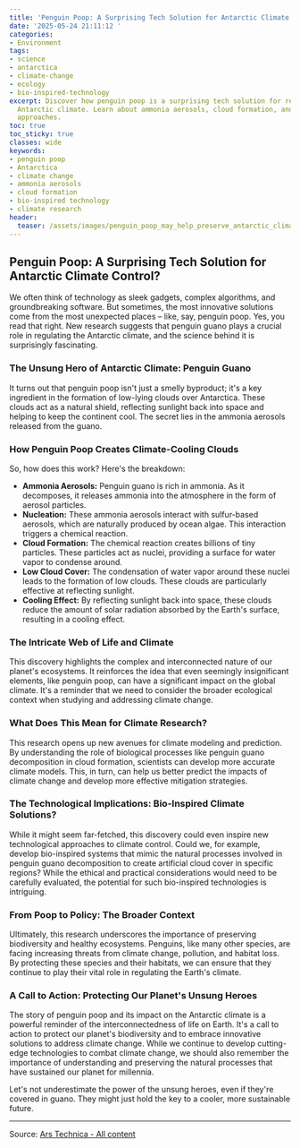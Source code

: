 ```yaml
---
title: 'Penguin Poop: A Surprising Tech Solution for Antarctic Climate Control?'
date: '2025-05-24 21:11:12 '
categories:
- Environment
tags:
- science
- antarctica
- climate-change
- ecology
- bio-inspired-technology
excerpt: Discover how penguin poop is a surprising tech solution for regulating the
  Antarctic climate. Learn about ammonia aerosols, cloud formation, and bio-inspired
  approaches.
toc: true
toc_sticky: true
classes: wide
keywords:
- penguin poop
- Antarctica
- climate change
- ammonia aerosols
- cloud formation
- bio-inspired technology
- climate research
header:
  teaser: /assets/images/penguin_poop_may_help_preserve_antarctic_climate_20250524211112.jpg
---
```


## Penguin Poop: A Surprising Tech Solution for Antarctic Climate Control?

We often think of technology as sleek gadgets, complex algorithms, and groundbreaking software. But sometimes, the most innovative solutions come from the most unexpected places – like, say, penguin poop. Yes, you read that right. New research suggests that penguin guano plays a crucial role in regulating the Antarctic climate, and the science behind it is surprisingly fascinating.

### The Unsung Hero of Antarctic Climate: Penguin Guano

It turns out that penguin poop isn't just a smelly byproduct; it's a key ingredient in the formation of low-lying clouds over Antarctica. These clouds act as a natural shield, reflecting sunlight back into space and helping to keep the continent cool. The secret lies in the ammonia aerosols released from the guano.

### How Penguin Poop Creates Climate-Cooling Clouds

So, how does this work? Here's the breakdown:

*   **Ammonia Aerosols:** Penguin guano is rich in ammonia. As it decomposes, it releases ammonia into the atmosphere in the form of aerosol particles.
*   **Nucleation:** These ammonia aerosols interact with sulfur-based aerosols, which are naturally produced by ocean algae. This interaction triggers a chemical reaction.
*   **Cloud Formation:** The chemical reaction creates billions of tiny particles. These particles act as nuclei, providing a surface for water vapor to condense around.
*   **Low Cloud Cover:** The condensation of water vapor around these nuclei leads to the formation of low clouds. These clouds are particularly effective at reflecting sunlight.
*   **Cooling Effect:** By reflecting sunlight back into space, these clouds reduce the amount of solar radiation absorbed by the Earth's surface, resulting in a cooling effect.

### The Intricate Web of Life and Climate

This discovery highlights the complex and interconnected nature of our planet's ecosystems. It reinforces the idea that even seemingly insignificant elements, like penguin poop, can have a significant impact on the global climate. It's a reminder that we need to consider the broader ecological context when studying and addressing climate change.

### What Does This Mean for Climate Research?

This research opens up new avenues for climate modeling and prediction. By understanding the role of biological processes like penguin guano decomposition in cloud formation, scientists can develop more accurate climate models. This, in turn, can help us better predict the impacts of climate change and develop more effective mitigation strategies.

### The Technological Implications: Bio-Inspired Climate Solutions?

While it might seem far-fetched, this discovery could even inspire new technological approaches to climate control. Could we, for example, develop bio-inspired systems that mimic the natural processes involved in penguin guano decomposition to create artificial cloud cover in specific regions? While the ethical and practical considerations would need to be carefully evaluated, the potential for such bio-inspired technologies is intriguing.

### From Poop to Policy: The Broader Context

Ultimately, this research underscores the importance of preserving biodiversity and healthy ecosystems. Penguins, like many other species, are facing increasing threats from climate change, pollution, and habitat loss. By protecting these species and their habitats, we can ensure that they continue to play their vital role in regulating the Earth's climate.

### A Call to Action: Protecting Our Planet's Unsung Heroes

The story of penguin poop and its impact on the Antarctic climate is a powerful reminder of the interconnectedness of life on Earth. It's a call to action to protect our planet's biodiversity and to embrace innovative solutions to address climate change. While we continue to develop cutting-edge technologies to combat climate change, we should also remember the importance of understanding and preserving the natural processes that have sustained our planet for millennia.

Let's not underestimate the power of the unsung heroes, even if they're covered in guano. They might just hold the key to a cooler, more sustainable future.


---

Source: [Ars Technica - All content](https://arstechnica.com/science/2025/05/penguin-poop-may-help-preserve-antarctic-climate/)